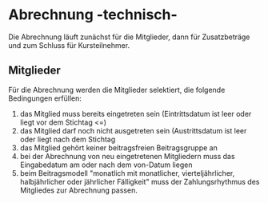 # Abrechnung -technisch-

Die Abrechnung läuft zunächst für die Mitglieder, dann für Zusatzbeträge und zum Schluss für Kursteilnehmer.

## Mitglieder

Für die Abrechnung werden die Mitglieder selektiert, die folgende Bedingungen erfüllen:

1. das Mitglied muss bereits eingetreten sein \(Eintrittsdatum ist leer oder liegt vor dem Stichtag &lt;=\) 
2. das Mitglied darf noch nicht ausgetreten sein \(Austrittsdatum ist leer oder liegt nach dem Stichtag
3. das Mitglied gehört keiner beitragsfreien Beitragsgruppe an
4. bei der Abrechnung von neu eingetretenen Mitgliedern muss das Eingabedatum am oder nach dem von-Datum liegen
5. beim Beitragsmodell "monatlich mit monatlicher, vierteljährlicher, halbjährlicher oder jährlicher Fälligkeit" muss der Zahlungsrhythmus des Mitgliedes zur Abrechnung passen.





